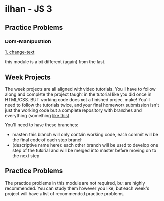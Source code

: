 # ilhan - JS 3

## Practice Problems
### Dom-Manipulation
[1. change-text](./dom-manipulation/exercises/1-change-text.html)

this module is a bit different (again) from the last.

## Week Projects

The week projects are all aligned with video tutorials.  You'll have to follow along and complete the project taught in the tutorial like you did once in HTML/CSS.  BUT  working code does not a finished project make!  You'll need to follow the tutorials twice, and your final homework submission isn't just the working code but a complete repository with branches and everything (something [like this](https://github.com/HackYourFutureBelgium/built-with-branches/)).

You'll need to have these branches:
* master: this branch will only contain working code, each commit will be the final code of each step branch
* (descriptive name here): each other branch will be used to develop one step of the tutorial and will be merged into master before moving on to the next step


## Practice Problems

The practice problems in this module are not required, but are highly recommended.  You can study them however you like, but each week's project will have a list of recommended practice problems.
